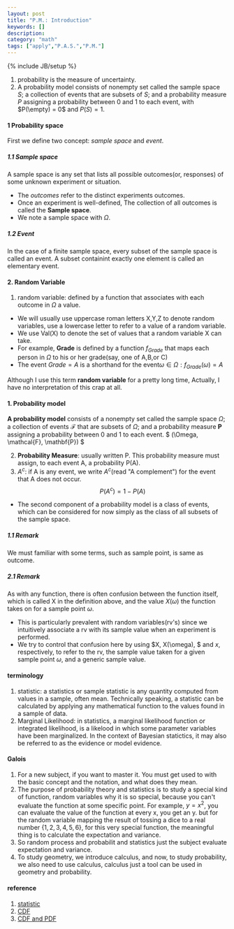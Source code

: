```yaml
---
layout: post
title: "P.M.: Introduction"
keywords: []
description: 
category: "math"
tags: ["apply","P.A.S.","P.M."]
---
```

{% include JB/setup %}

1. probability is the measure of uncertainty.
2. A probability model consists of nonempty set called the sample space $S$; a
   collection of events that are subsets of $S$; and a probability measure $P$
   assigning a probability between 0 and 1 to each event, with $P(\empty) = 0$
   and $P(S)=1$.

#### 1 Probability space
First we define two concept: *sample space* and *event*.

##### 1.1 Sample space
A sample space is any set that lists all possible outcomes(or, responses) of
some unknown experiment or situation.
- The *outcomes* refer to the distinct experiments outcomes.
- Once an experiment is well-defined, The collection of all outcomes is called the **Sample space**.
- We note a sample space with $\Omega$.

##### 1.2 Event
In the case of a finite sample space, every subset of the sample space is called
an event. A subset containint exactly one element is called an elementary
event.








#### 2. Random Variable
1. random variable: defined by a function that associates with each outcome in
   $\Omega$ a value.
- We will usually use uppercase roman letters X,Y,Z to denote random variables,
  use a lowercase letter to refer to a value of a random variable.
- We use Val(X) to denote the set of values that a random variable X can take.
- For example, **Grade** is defined by a function $f_{Grade}$ that maps each
  person in $\Omega$ to his or her grade(say, one of A,B,or C)
- The event $Grade=A$ is a shorthand for the event${\omega \in \Omega: f_{Grade}(\omega)=A}$

Although I use this term **random variable** for a pretty long time, Actually, I
have no interpretation of this crap at all.


#### 1. Probability model
**A probability model** consists of a nonempty set called the sample space
$\Omega$; a collection of events $\mathcal{F}$ that are subsets of $\Omega$;
and a probability measure $\mathbf{P}$ assigning a probability between 0 and 1
to each event.  $ (\Omega, \mathcal{F}, \mathbf{P}) $

2. **Probability Measure**: usually written P. This probability measure must
   assign, to each event A, a probability P(A).
3. $A^c$: if A is any event, we write $A^c$(read "A complement") for the event
   that A does not occur.
   $$
   P(A^c)=1-P(A)
   $$

- The second component of a probability model is a class of events, which can be
  considered for now simply as the class of all subsets of the sample space.

##### 1.1 Remark
We must familiar with some terms, such as sample point, is same as outcome.


##### 2.1 Remark
As with any function, there is often confusion between the function itself,
which is called X in the definition above, and the value $X(\omega)$ the
function takes on for a sample point $\omega$.
- This is particularly prevalent with random variables(rv's) since we
  intuitively associate a rv with its sample value when an experiment is performed.
- We try to control that confusion here by using $X, X(\omega), $ and $x$,
  respectively, to refer to the rv, the sample value taken for a given sample
  point $\omega$, and a generic sample value.





#### terminology
1. statistic: a statistics or sample statistic is any quantity computed from
   values in a sample, often mean. Technically speaking, a statistic can be
   calculated by applying any mathematical function to the values found in a
   sample of data.
2. Marginal Likelihood: in statistics, a marginal likelihood function or
   integrated likelihood, is a likelood in which some parameter variables have
   been marginalized. In the context of Bayesian statictics, it may also be
   referred to as the evidence or model evidence.

#### Galois
1. For a new subject, if you want to master it. You must get used to with the
   basic concept and the notation, and what does they mean.
2. The purpose of probability theory and statistics is to study a special kind of function, random variables  why
   it is so special, because you can't evaluate the function at some specific
   point. For example, $y=x^2$, you can evaluate the value of the function at
   every x, you get an y. but for the random variable mapping  the result of tossing a dice to a real number $\{1,2,3,4,5,6\}$,
   for this very special function, the meaningful thing is to calculate the
       expectation and variance. 
3. So random process and probabilit and statistics just the subject evaluate
   expectation and variance.
4. To study geometry, we introduce calculus, and now, to study probability, we
   also need to use calculus, calculus just a tool can be used in geometry and
   probability.

#### reference
1. [statistic](https://en.wikipedia.org/wiki/Statistic)
2. [CDF](https://en.wikipedia.org/wiki/Cumulative_distribution_function)
3. [CDF and PDF](https://www.probabilitycourse.com/chapter4/4_1_3_functions_continuous_var.php)


